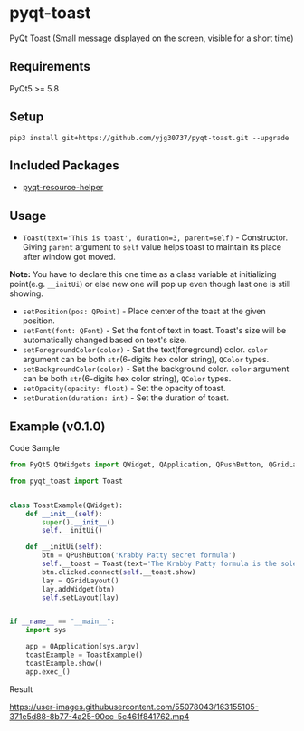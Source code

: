 # pyqt-toast
PyQt Toast (Small message displayed on the screen, visible for a short time)

## Requirements
PyQt5 >= 5.8

## Setup
```pip3 install git+https://github.com/yjg30737/pyqt-toast.git --upgrade```

## Included Packages
* <a href="https://github.com/yjg30737/pyqt-resource-helper">pyqt-resource-helper</a>

## Usage
* ```Toast(text='This is toast', duration=3, parent=self)``` - Constructor. Giving ```parent``` argument to ```self``` value helps toast to maintain its place after window got moved. 

<b>Note:</b> You have to declare this one time as a class variable at initializing point(e.g. ```__initUi```) or else new one will pop up even though last one is still showing.
* `setPosition(pos: QPoint)` - Place center of the toast at the given position.
* `setFont(font: QFont)` - Set the font of text in toast. Toast's size will be automatically changed based on text's size.
* `setForegroundColor(color)` - Set the text(foreground) color. `color` argument can be both `str`(6-digits hex color string), `QColor` types.
* `setBackgroundColor(color)` - Set the background color. `color` argument can be both `str`(6-digits hex color string), `QColor` types.
* `setOpacity(opacity: float)` - Set the opacity of toast.
* `setDuration(duration: int)` - Set the duration of toast.

## Example (v0.1.0)
Code Sample
```python
from PyQt5.QtWidgets import QWidget, QApplication, QPushButton, QGridLayout

from pyqt_toast import Toast


class ToastExample(QWidget):
    def __init__(self):
        super().__init__()
        self.__initUi()

    def __initUi(self):
        btn = QPushButton('Krabby Patty secret formula')
        self.__toast = Toast(text='The Krabby Patty formula is the sole property of the Krusty Krab and is only to be discussed in part or in whole with its creator Mr. Krabs. Duplication of this formula is punishable by law. Restrictions apply, results may vary.', duration=3, parent=self)
        btn.clicked.connect(self.__toast.show)
        lay = QGridLayout()
        lay.addWidget(btn)
        self.setLayout(lay)


if __name__ == "__main__":
    import sys

    app = QApplication(sys.argv)
    toastExample = ToastExample()
    toastExample.show()
    app.exec_()
```

Result

https://user-images.githubusercontent.com/55078043/163155105-371e5d88-8b77-4a25-90cc-5c461f841762.mp4




